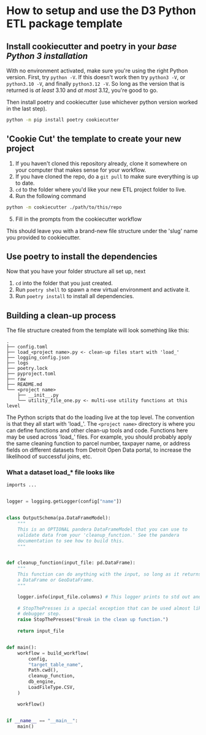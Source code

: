 # How to setup and use the D3 Python ETL package template

## Install cookiecutter and poetry in your *base Python 3 installation*

With no environment activated, make sure you're using the right Python version. First, try `python -V`. If this doesn't work then try `python3 -V`, or `python3.10 -V`, and finally `python3.12 -V`. So long as the version that is returned is *at least* 3.10 and *at most* 3.12, you're good to go.

Then install poetry and cookiecutter (use whichever python version worked in the last step).

```bash
python -m pip install poetry cookiecutter
```

## 'Cookie Cut' the template to create your new project

1. If you haven't cloned this repository already, clone it somewhere on your computer that makes sense for your workflow.
2. If you have cloned the repo, do a `git pull` to make sure everything is up to date.
3. `cd` to the folder where you'd like your new ETL project folder to live.
4. Run the following command
```bash
python -m cookiecutter ./path/to/this/repo
```
5. Fill in the prompts from the cookiecutter workflow

This should leave you with a brand-new file structure under the 'slug' name you provided to cookiecutter.


## Use poetry to install the dependencies

Now that you have your folder structure all set up, next

1. `cd` into the folder that you just created.
2. Run `poetry shell` to spawn a new virtual environment and activate it.
3. Run `poetry install` to install all dependencies.


## Building a clean-up process

The file structure created from the template will look something like this:

```
.
├── config.toml
├── load_<project name>.py <- clean-up files start with 'load_'
├── logging_config.json
├── logs
├── poetry.lock
├── pyproject.toml
├── raw
├── README.md
└── <project name>
    ├── __init__.py
    └── utility_file_one.py <- multi-use utility functions at this level
```

The Python scripts that do the loading live at the top level. The convention is that they all start with 'load_'. The `<project name>` directory is where you can define functions and other clean-up tools and code. Functions here may be used across 'load_' files. For example, you should probably apply the same cleaning function to parcel number, taxpayer name, or address fields on different datasets from Detroit Open Data portal, to increase the likelihood of successful joins, etc.

### What a dataset load_* file looks like

```python
imports ...


logger = logging.getLogger(config["name"])


class OutputSchema(pa.DataFrameModel):
    """
    This is an OPTIONAL pandera DataFrameModel that you can use to 
    validate data from your 'cleanup_function.' See the pandera
    documentation to see how to build this.
    """


def cleanup_function(input_file: pd.DataFrame):
    """
    This function can do anything with the input, so long as it returns
    a DataFrame or GeoDataFrame.
    """

    logger.info(input_file.columns) # This logger prints to std out and to file
    
    # StopThePresses is a special exception that can be used almost like a
    # debugger step.
    raise StopThePresses("Break in the clean up function.")
    
    return input_file


def main():
    workflow = build_workflow(
        config,
        "target_table_name",
        Path.cwd(),
        cleanup_function,
        db_engine,
        LoadFileType.CSV,
    )

    workflow()


if __name__ == "__main__":
    main()
```
